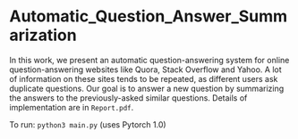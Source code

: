 # Automatic_Question_Answer_Summarization
In this work, we present an automatic question-answering system for online question-answering websites like Quora, Stack Overflow and Yahoo. A lot of information on these sites tends to be repeated, as different users ask duplicate questions. Our goal is to answer a new question by summarizing the answers to the previously-asked similar questions. Details of implementation are in `Report.pdf`.

To run: `python3 main.py` (uses Pytorch 1.0)
